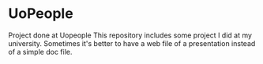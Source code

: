 # UoPeople
Project done at Uopeople
This repository includes some project I did at 
my university. Sometimes it's better to have a web
file of a presentation instead of a simple doc file.
